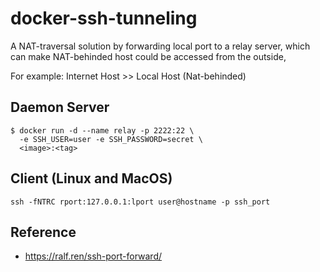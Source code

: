 # docker-ssh-tunneling

A NAT-traversal solution by forwarding local port to a relay server, which can make NAT-behinded host could be accessed from the outside,

For example: Internet Host >> Local Host (Nat-behinded)

## Daemon Server

```console
$ docker run -d --name relay -p 2222:22 \
  -e SSH_USER=user -e SSH_PASSWORD=secret \
  <image>:<tag>
```

## Client (Linux and MacOS)

```shell
ssh -fNTRC rport:127.0.0.1:lport user@hostname -p ssh_port
```

## Reference

- https://ralf.ren/ssh-port-forward/

